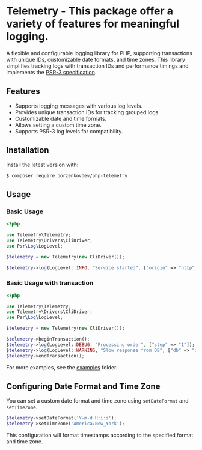 # Telemetry - This package offer a variety of features for meaningful logging.

A flexible and configurable logging library for PHP, supporting transactions with unique IDs, customizable date formats, and time zones. 
This library simplifies tracking logs with transaction IDs and performance timings and  implements the
[PSR-3 specification](https://www.php-fig.org/psr/psr-3/).

## Features
* Supports logging messages with various log levels.
* Provides unique transaction IDs for tracking grouped logs.
* Customizable date and time formats.
* Allows setting a custom time zone.
* Supports PSR-3 log levels for compatibility.

## Installation

Install the latest version with:

```bash
$ composer require borzenkovdev/php-telemetry
```

## Usage

### Basic Usage

```php
<?php

use Telemetry\Telemetry;
use Telemetry\Drivers\CliDriver;
use Psr\Log\LogLevel;

$telemetry = new Telemetry(new CliDriver());

$telemetry->log(LogLevel::INFO, "Service started", ["origin" => "http", "customerId" => "123"]);

```

### Basic Usage with transaction

```php
<?php

use Telemetry\Telemetry;
use Telemetry\Drivers\CliDriver;
use Psr\Log\LogLevel;

$telemetry = new Telemetry(new CliDriver());

$telemetry->beginTransaction();
$telemetry->log(LogLevel::DEBUG, "Processing order", ["step" => "1"]);
$telemetry->log(LogLevel::WARNING, "Slow response from DB", ["db" => "orders"]);
$telemetry->endTransaction();
```

For more examples, see the [examples](https://github.com/borzenkovdev/php-telemetry/tree/main/examples) folder.

## Configuring Date Format and Time Zone

You can set a custom date format and time zone using ```setDateFormat``` and ```setTimeZone```.

```php
$telemetry->setDateFormat('Y-m-d H:i:s');
$telemetry->setTimeZone('America/New_York');
```
This configuration will format timestamps according to the specified format and time zone.

##
